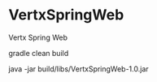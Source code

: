 # VertxSpringWeb
Vertx Spring Web  

gradle clean build   

java -jar build/libs/VertxSpringWeb-1.0.jar  










